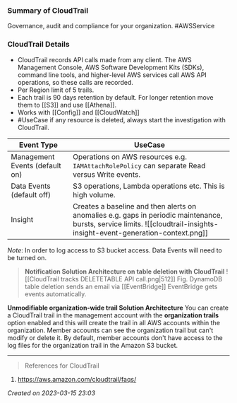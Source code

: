 ### Summary of CloudTrail
Governance, audit and compliance for your organization. #AWSService 
### CloudTrail Details
- CloudTrail records API calls made from any client. The AWS Management Console, AWS Software Development Kits (SDKs), command line tools, and higher-level AWS services call AWS API operations, so these calls are recorded.
- Per Region limit of 5 trails. 
- Each trail is 90 days retention by default. For longer retention move them to [[S3]] and use [[Athena]].
- Works with [[Config]] and [[CloudWatch]]
- #UseCase if any resource is deleted, always start the investigation with CloudTrail.

| Event Type                     | UseCase                                                                                       |
| ------------------------------ | --------------------------------------------------------------------------------------------- |
| Management Events (default on) | Operations on AWS resources e.g. `IAMAttachRolePolicy` can separate Read versus Write events. |
| Data Events (default off)      | S3 operations, Lambda operations etc. This is high volume.                                    |
| Insight                        | Creates a baseline and then alerts on anomalies e.g. gaps in periodic maintenance, bursts, service limits. ![[cloudtrail-insights-insight-event-generation-context.png]]                                                                                              |

*Note*: In order to log access to S3 bucket access. Data Events will need to be turned on.

> **Notification Solution Architecture on table deletion with CloudTrail**
> ![[CloudTrail tracks DELETETABLE API call.png|512]] 
> Fig. DynamoDB table deletion sends an email via [[EventBridge]]
> EventBridge gets events automatically. 

**Unmodifiable organization-wide trail Solution Architecture**
You can create a CloudTrail trail in the management account with the **organization trails** option enabled and this will create the trail in all AWS accounts within the organization.
Member accounts can see the organization trail but can't modify or delete it. By default, member accounts don't have access to the log files for the organization trail in the Amazon S3 bucket.

---
> References for CloudTrail
1. https://aws.amazon.com/cloudtrail/faqs/ 

*Created on 2023-03-15 23:03*